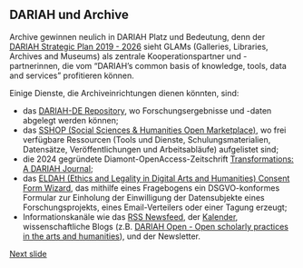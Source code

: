 ## DARIAH und Archive
Archive gewinnen neulich in DARIAH Platz und Bedeutung, denn der [DARIAH Strategic Plan 2019 - 2026](https://www.dariah.eu/wp-content/uploads/2019/08/Strategic-Plan_2019-2026.pdf) sieht GLAMs (Galleries, Libraries, Archives and Museums) als zentrale Kooperationspartner und -partnerinnen, die vom “DARIAH’s common basis of knowledge, tools, data and services” profitieren können.

Einige Dienste, die Archiveinrichtungen dienen könnten, sind:
- das [DARIAH-DE Repository](https://repository.de.dariah.eu/search/), wo Forschungsergebnisse und -daten abgelegt werden können;
- das [SSHOP (Social Sciences & Humanities Open Marketplace)](https://marketplace.sshopencloud.eu/), wo frei verfügbare Ressourcen (Tools und Dienste, Schulungsmaterialien, Datensätze, Veröffentlichungen und Arbeitsabläufe) aufgelistet sind; 
- die 2024 gegründete Diamont-OpenAccess-Zeitschrift [Transformations: A DARIAH Journal](https://transformations.episciences.org/);
- das [ELDAH (Ethics and Legality in Digital Arts and Humanities) Consent Form Wizard](https://consent.dariah.eu/), das mithilfe eines Fragebogens ein DSGVO-konformes Formular zur Einholung der Einwilligung der Datensubjekte eines Forschungsprojekts, eines Email-Verteilers oder einer Tagung erzeugt;
- Informationskanäle wie das [RSS Newsfeed](https://www.dariah.eu/category/news/feed/), der [Kalender](https://www.dariah.eu/events/), wissenschaftliche Blogs (z.B. [DARIAH Open - Open scholarly practices in the arts and humanities](https://dariahre.hypotheses.org/)), und der Newsletter.

[Next slide](04.md)
